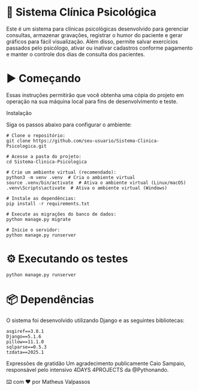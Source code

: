 # 🏥 Sistema Clínica Psicológica

Este é um sistema para clínicas psicológicas desenvolvido para gerenciar consultas, armazenar gravações, registrar o humor do paciente e gerar gráficos para fácil visualização. Além disso, permite salvar exercícios passados pelo psicólogo, ativar ou inativar cadastros conforme pagamento e manter o controle dos dias de consulta dos pacientes.

#  ▶ Começando

Essas instruções permitirão que você obtenha uma cópia do projeto em operação na sua máquina local para fins de desenvolvimento e teste.

Instalação

Siga os passos abaixo para configurar o ambiente:

```
# Clone o repositório:
git clone https://github.com/seu-usuario/Sistema-Clinica-Psicologica.git

# Acesse a pasta do projeto:
cd Sistema-Clinica-Psicologica

# Crie um ambiente virtual (recomendado):
python3 -m venv .venv  # Cria o ambiente virtual
source .venv/bin/activate  # Ativa o ambiente virtual (Linux/macOS)
.venv\Scripts\activate  # Ativa o ambiente virtual (Windows)

# Instale as dependências:
pip install -r requirements.txt

# Execute as migrações do banco de dados:
python manage.py migrate

# Inicie o servidor:
python manage.py runserver
```

#  ⚙️ Executando os testes
```
python manage.py runserver
```

#  📦 Dependências

O sistema foi desenvolvido utilizando Django e as seguintes bibliotecas:
```
asgiref==3.8.1
Django==5.1.6
pillow==11.1.0
sqlparse==0.5.3
tzdata==2025.1
```
Expressões de gratidão
Um agradecimento publicamente Caio Sampaio, responsável pelo intensivo 4DAYS 4PROJECTS da @Pythonando.

⌨️ com ❤️ por Matheus Valpassos
